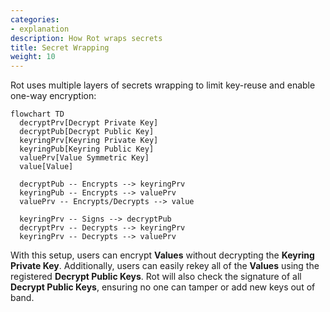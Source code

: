 ```yaml
---
categories:
- explanation
description: How Rot wraps secrets
title: Secret Wrapping
weight: 10
---
```


Rot uses multiple layers of secrets wrapping to limit key-reuse and enable one-way encryption:

```mermaid
flowchart TD
  decryptPrv[Decrypt Private Key]
  decryptPub[Decrypt Public Key]
  keyringPrv[Keyring Private Key]
  keyringPub[Keyring Public Key]
  valuePrv[Value Symmetric Key]
  value[Value]

  decryptPub -- Encrypts --> keyringPrv
  keyringPub -- Encrypts --> valuePrv
  valuePrv -- Encrypts/Decrypts --> value

  keyringPrv -- Signs --> decryptPub
  decryptPrv -- Decrypts --> keyringPrv
  keyringPrv -- Decrypts --> valuePrv
```

With this setup, users can encrypt **Values** without decrypting the **Keyring Private Key**.  Additionally, users can easily rekey all of the **Values** using the registered **Decrypt Public Keys**.  Rot will also check the signature of all **Decrypt Public Keys**, ensuring no one can tamper or add new keys out of band.
